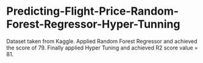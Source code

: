 # Predicting-Flight-Price-Random-Forest-Regressor-Hyper-Tunning
Dataset taken from Kaggle. Applied Random Forest Regressor and achieved the score of 79. Finally applied Hyper Tuning and achieved R2 score value = 81.
